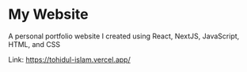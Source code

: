 # My Website
A personal portfolio website I created using React, NextJS, JavaScript, HTML, and CSS

Link: https://tohidul-islam.vercel.app/
